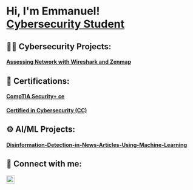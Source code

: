 <h1>Hi, I'm Emmanuel! <br/><a href="https://https://github.com/etaverasx">Cybersecurity Student</a></h1>

<h2>👨‍💻 Cybersecurity Projects:</h2>
<h4><a href="https://github.com/etaverasx/Assessing-Network-with-Wireshark-and-Zenmap")>Assessing Network with Wireshark and Zenmap</a></h4>

<h2>📄 Certifications:</h2>
<h4><a href="https://www.credly.com/earner/earned/badge/c6050e35-4538-44a9-8a56-53f405cd5e94")>CompTIA Security+ ce</a></h4>
<h4><a href="https://www.credly.com/earner/earned/badge/f079ac3d-8d2c-4cba-bd72-64840ec8d7e4")>Certified in Cybersecurity (CC)</a></h4>

<h2>⚙️ AI/ML Projects:</h2>
<h4><a href="https://github.com/etaverasx/Disinformation-Detection-in-News-Articles-Using-Machine-Learning")>Disinformation-Detection-in-News-Articles-Using-Machine-Learning</a></h4>



<h2> 🤳 Connect with me:</h2>


[<img align="left" alt="EmmanuelTaveras | LinkedIn" width="22px" src="https://cdn.jsdelivr.net/npm/simple-icons@v3/icons/linkedin.svg" />][linkedin]


[linkedin]: https://www.linkedin.com/in/emmanuel-taveras/
